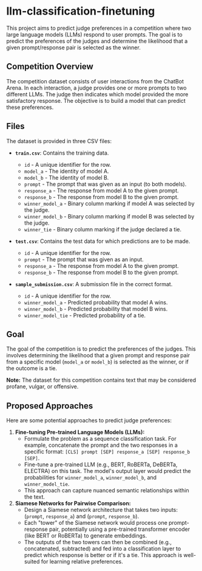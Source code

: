 # llm-classification-finetuning

This project aims to predict judge preferences in a competition where two large language models (LLMs) respond to user prompts. The goal is to predict the preferences of the judges and determine the likelihood that a given prompt/response pair is selected as the winner.

## Competition Overview

The competition dataset consists of user interactions from the ChatBot Arena. In each interaction, a judge provides one or more prompts to two different LLMs. The judge then indicates which model provided the more satisfactory response. The objective is to build a model that can predict these preferences.

## Files

The dataset is provided in three CSV files:

*   **`train.csv`**: Contains the training data.
    *   `id` - A unique identifier for the row.
    *   `model_a` - The identity of model A.
    *   `model_b` - The identity of model B.
    *   `prompt` - The prompt that was given as an input (to both models).
    *   `response_a` - The response from model A to the given prompt.
    *   `response_b` - The response from model B to the given prompt.
    *   `winner_model_a` - Binary column marking if model A was selected by the judge.
    *   `winner_model_b` - Binary column marking if model B was selected by the judge.
    *   `winner_tie` - Binary column marking if the judge declared a tie.

*   **`test.csv`**: Contains the test data for which predictions are to be made.
    *   `id` - A unique identifier for the row.
    *   `prompt` - The prompt that was given as an input.
    *   `response_a` - The response from model A to the given prompt.
    *   `response_b` - The response from model B to the given prompt.

*   **`sample_submission.csv`**: A submission file in the correct format.
    *   `id` - A unique identifier for the row.
    *   `winner_model_a` - Predicted probability that model A wins.
    *   `winner_model_b` - Predicted probability that model B wins.
    *   `winner_model_tie` - Predicted probability of a tie.

## Goal

The goal of the competition is to predict the preferences of the judges. This involves determining the likelihood that a given prompt and response pair from a specific model (`model_a` or `model_b`) is selected as the winner, or if the outcome is a tie.

**Note:** The dataset for this competition contains text that may be considered profane, vulgar, or offensive.

## Proposed Approaches

Here are some potential approaches to predict judge preferences:

1.  **Fine-tuning Pre-trained Language Models (LLMs):**
    *   Formulate the problem as a sequence classification task. For example, concatenate the prompt and the two responses in a specific format: `[CLS] prompt [SEP] response_a [SEP] response_b [SEP]`.
    *   Fine-tune a pre-trained LLM (e.g., BERT, RoBERTa, DeBERTa, ELECTRA) on this task. The model's output layer would predict the probabilities for `winner_model_a`, `winner_model_b`, and `winner_model_tie`.
    *   This approach can capture nuanced semantic relationships within the text.
2.  **Siamese Networks for Pairwise Comparison:**
    *   Design a Siamese network architecture that takes two inputs: (`prompt`, `response_a`) and (`prompt`, `response_b`).
    *   Each "tower" of the Siamese network would process one prompt-response pair, potentially using a pre-trained transformer encoder (like BERT or RoBERTa) to generate embeddings.
    *   The outputs of the two towers can then be combined (e.g., concatenated, subtracted) and fed into a classification layer to predict which response is better or if it's a tie. This approach is well-suited for learning relative preferences.